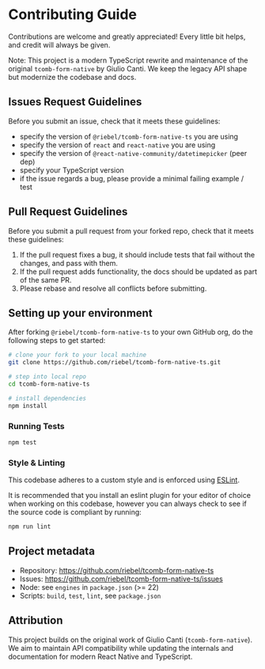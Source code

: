# Contributing Guide

Contributions are welcome and greatly appreciated! Every little bit helps, and credit will
always be given.

Note: This project is a modern TypeScript rewrite and maintenance of the original
`tcomb-form-native` by Giulio Canti. We keep the legacy API shape but modernize the codebase and docs.

## Issues Request Guidelines

Before you submit an issue, check that it meets these guidelines:

- specify the version of `@riebel/tcomb-form-native-ts` you are using
- specify the version of `react` and `react-native` you are using
- specify the version of `@react-native-community/datetimepicker` (peer dep)
- specify your TypeScript version
- if the issue regards a bug, please provide a minimal failing example / test

## Pull Request Guidelines

Before you submit a pull request from your forked repo, check that it meets these guidelines:

1. If the pull request fixes a bug, it should include tests that fail without the changes, and pass
with them.
2. If the pull request adds functionality, the docs should be updated as part of the same PR.
3. Please rebase and resolve all conflicts before submitting.

## Setting up your environment

After forking `@riebel/tcomb-form-native-ts` to your own GitHub org, do the following steps to get started:

```sh
# clone your fork to your local machine
git clone https://github.com/riebel/tcomb-form-native-ts.git

# step into local repo
cd tcomb-form-native-ts

# install dependencies
npm install
```

### Running Tests

```sh
npm test
```

### Style & Linting

This codebase adheres to a custom style and is enforced using [ESLint](http://eslint.org/).

It is recommended that you install an eslint plugin for your editor of choice when working on this
codebase, however you can always check to see if the source code is compliant by running:

```sh
npm run lint
```

## Project metadata

- Repository: https://github.com/riebel/tcomb-form-native-ts
- Issues: https://github.com/riebel/tcomb-form-native-ts/issues
- Node: see `engines` in `package.json` (>= 22)
- Scripts: `build`, `test`, `lint`, see `package.json`

## Attribution

This project builds on the original work of Giulio Canti (`tcomb-form-native`). We aim to maintain
API compatibility while updating the internals and documentation for modern React Native and TypeScript.

